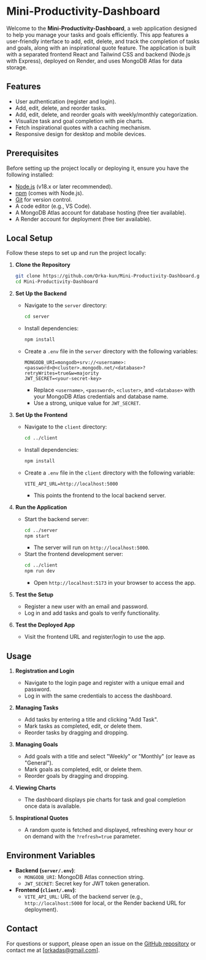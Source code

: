 # Mini-Productivity-Dashboard

Welcome to the **Mini-Productivity-Dashboard**, a web application designed to help you manage your tasks and goals efficiently. This app features a user-friendly interface to add, edit, delete, and track the completion of tasks and goals, along with an inspirational quote feature. The application is built with a separated frontend React and Tailwind CSS and backend (Node.js with Express), deployed on Render, and uses MongoDB Atlas for data storage.

## Features
- User authentication (register and login).
- Add, edit, delete, and reorder tasks.
- Add, edit, delete, and reorder goals with weekly/monthly categorization.
- Visualize task and goal completion with pie charts.
- Fetch inspirational quotes with a caching mechanism.
- Responsive design for desktop and mobile devices.

## Prerequisites
Before setting up the project locally or deploying it, ensure you have the following installed:
- [Node.js](https://nodejs.org/) (v18.x or later recommended).
- [npm](https://www.npmjs.com/) (comes with Node.js).
- [Git](https://git-scm.com/) for version control.
- A code editor (e.g., VS Code).
- A MongoDB Atlas account for database hosting (free tier available).
- A Render account for deployment (free tier available).

## Local Setup
Follow these steps to set up and run the project locally:

1. **Clone the Repository**
   ```bash
   git clone https://github.com/Orka-kun/Mini-Productivity-Dashboard.git
   cd Mini-Productivity-Dashboard
   ```

2. **Set Up the Backend**
   - Navigate to the `server` directory:
     ```bash
     cd server
     ```
   - Install dependencies:
     ```bash
     npm install
     ```
   - Create a `.env` file in the `server` directory with the following variables:
     ```
     MONGODB_URI=mongodb+srv://<username>:<password>@<cluster>.mongodb.net/<database>?retryWrites=true&w=majority
     JWT_SECRET=<your-secret-key>
     ```
     - Replace `<username>`, `<password>`, `<cluster>`, and `<database>` with your MongoDB Atlas credentials and database name.
     - Use a strong, unique value for `JWT_SECRET`.

3. **Set Up the Frontend**
   - Navigate to the `client` directory:
     ```bash
     cd ../client
     ```
   - Install dependencies:
     ```bash
     npm install
     ```
   - Create a `.env` file in the `client` directory with the following variable:
     ```
     VITE_API_URL=http://localhost:5000
     ```
     - This points the frontend to the local backend server.

4. **Run the Application**
   - Start the backend server:
     ```bash
     cd ../server
     npm start
     ```
     - The server will run on `http://localhost:5000`.
   - Start the frontend development server:
     ```bash
     cd ../client
     npm run dev
     ```
     - Open `http://localhost:5173` in your browser to access the app.

5. **Test the Setup**
   - Register a new user with an email and password.
   - Log in and add tasks and goals to verify functionality.



4. **Test the Deployed App**
   - Visit the frontend URL and register/login to use the app.

## Usage
1. **Registration and Login**
   - Navigate to the login page and register with a unique email and password.
   - Log in with the same credentials to access the dashboard.

2. **Managing Tasks**
   - Add tasks by entering a title and clicking "Add Task".
   - Mark tasks as completed, edit, or delete them.
   - Reorder tasks by dragging and dropping.

3. **Managing Goals**
   - Add goals with a title and select "Weekly" or "Monthly" (or leave as "General").
   - Mark goals as completed, edit, or delete them.
   - Reorder goals by dragging and dropping.

4. **Viewing Charts**
   - The dashboard displays pie charts for task and goal completion once data is available.

5. **Inspirational Quotes**
   - A random quote is fetched and displayed, refreshing every hour or on demand with the `?refresh=true` parameter.

## Environment Variables
- **Backend (`server/.env`)**:
  - `MONGODB_URI`: MongoDB Atlas connection string.
  - `JWT_SECRET`: Secret key for JWT token generation.
- **Frontend (`client/.env`)**:
  - `VITE_API_URL`: URL of the backend server (e.g., `http://localhost:5000` for local, or the Render backend URL for deployment).





## Contact
For questions or support, please open an issue on the [GitHub repository](https://github.com/Orka-kun/Mini-Productivity-Dashboard) or contact me at [orkadas@gmail.com].
